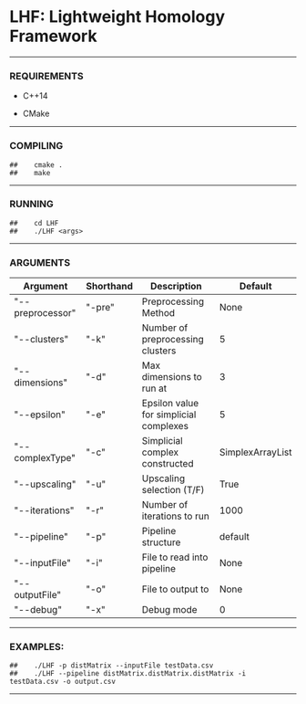 # LHF: Lightweight Homology Framework

---

### REQUIREMENTS 

- C++14
  
- CMake

---
			  
### COMPILING 

	##    cmake .
	##    make

---

###  RUNNING 

	##    cd LHF
	##    ./LHF <args>

---

### ARGUMENTS

 | Argument  | Shorthand | Description | Default
 | ------------- | ------------- | ------------- | ------------- |
 |  "--preprocessor" | "-pre" | Preprocessing Method | None |
 |  "--clusters" | "-k" | Number of preprocessing clusters | 5 |
 |  "--dimensions" | "-d" | Max dimensions to run at | 3 |
 |  "--epsilon" | "-e" | Epsilon value for simplicial complexes| 5 |
 |  "--complexType" | "-c" | Simplicial complex constructed| SimplexArrayList |
 |  "--upscaling" | "-u" | Upscaling selection (T/F) | True |
 |  "--iterations" | "-r" | Number of iterations to run | 1000 |
 |  "--pipeline" | "-p" | Pipeline structure | default |
 |  "--inputFile" | "-i" | File to read into pipeline | None |
 |  "--outputFile" | "-o" | File to output to | None |
 |  "--debug" | "-x" | Debug mode|0|

---
 
### EXAMPLES:

	##    ./LHF -p distMatrix --inputFile testData.csv
	##    ./LHF --pipeline distMatrix.distMatrix.distMatrix -i testData.csv -o output.csv

---
